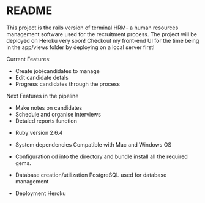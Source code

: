 # README

This project is the rails version of terminal HRM- a human resources management software used for the recruitment process.
The project will be deployed on Heroku very soon!
Checkout my front-end UI for the time being in the app/views folder by deploying on a local server first!

Current Features:
- Create job/candidates to manage
- Edit candidate detals
- Progress candidates through the process

Next Features in the pipeline
- Make notes on candidates
- Schedule and organise interviews
- Detaled reports function

* Ruby version
2.6.4

* System dependencies
Compatible with Mac and Windows OS

* Configuration
cd into the directory and bundle install all the required gems.

* Database creation/utilization
PostgreSQL used for database management

* Deployment
Heroku